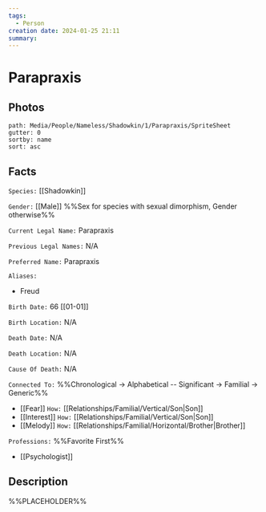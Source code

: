 ```yaml
---
tags:
  - Person
creation date: 2024-01-25 21:11
summary:
---
```

# Parapraxis

## Photos

```img-gallery
path: Media/People/Nameless/Shadowkin/1/Parapraxis/SpriteSheet
gutter: 0
sortby: name
sort: asc
```

## Facts

`Species:` [[Shadowkin]]

`Gender:` [[Male]] %%Sex for species with sexual dimorphism, Gender otherwise%%

`Current Legal Name:` Parapraxis

`Previous Legal Names:` N/A

`Preferred Name:` Parapraxis

`Aliases:`
- Freud

`Birth Date:` 66 [[01-01]]

`Birth Location:` N/A

`Death Date:` N/A

`Death Location:` N/A

`Cause Of Death:` N/A

`Connected To:` %%Chronological -> Alphabetical -- Significant -> Familial -> Generic%%
- [[Fear]] `How:` [[Relationships/Familial/Vertical/Son|Son]]
- [[Interest]] `How:` [[Relationships/Familial/Vertical/Son|Son]]
- [[Melody]] `How:` [[Relationships/Familial/Horizontal/Brother|Brother]]

`Professions:` %%Favorite First%%
- [[Psychologist]]

## Description

%%PLACEHOLDER%%
